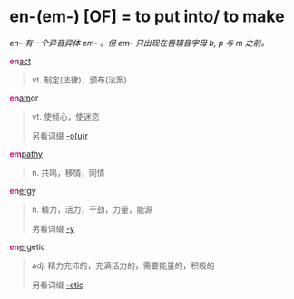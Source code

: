 # en-(em-) [OF] = to put into/ to make

*en- 有一个异音异体 em- 。但 em- 只出现在唇辅音字母 b, p 与 m 之前。*

<b style="color: #C71585;">en</b>[act](_act_.md)
> vt. 制定(法律)，颁布(法案)

<b style="color: #C71585;">en</b>[am](_am_.md)or
> vt. 使倾心，使迷恋
>
> 另看词缀 [-o(u)r](-our.md)

<b style="color: #C71585;">em</b>[pathy](_pat_.2.md)
> n. 共鸣，移情，同情

<b style="color: #C71585;">en</b>[erg](_erg_.md)y
> n. 精力，活力，干劲，力量，能源
>
> 另看词缀 [-y](-y.2.md)

<b style="color: #C71585;">en</b>[erg](_erg_.md)etic
> adj. 精力充沛的，充满活力的，需要能量的，积极的
>
> 另看词缀 [-etic](-ic.md)
